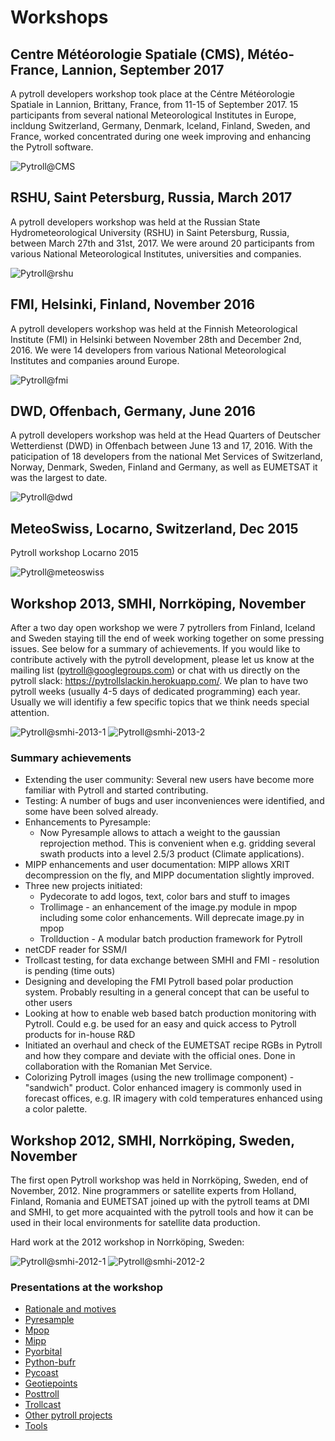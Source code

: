 # Workshops

## Centre Météorologie Spatiale (CMS), Météo-France, Lannion, September 2017

A pytroll developers workshop took place at the Céntre Météorologie Spatiale in Lannion, Brittany, France, from 11-15 of
September 2017. 15 participants from several national Meteorological Institutes in Europe, incldung Switzerland, Germany, 
Denmark, Iceland, Finland, Sweden, and France, worked concentrated during one week improving and enhancing the Pytroll software.

![Pytroll@CMS](https://github.com/pytroll/pytroll/blob/master/web/source/_static/PytrollGroupLannion20170914_small.JPG?raw=true)

## RSHU, Saint Petersburg, Russia, March 2017

A pytroll developers workshop was held at the Russian State Hydrometeorological University (RSHU) 
in Saint Petersburg, Russia, between March 27th and 31st, 2017. We were around 20 participants from 
various National Meteorological Institutes, universities and companies.

![Pytroll@rshu](https://github.com/pytroll/pytroll.github.io/blob/master/PyTROLL29_small.JPG?raw=true)

## FMI, Helsinki, Finland, November 2016

A pytroll developers workshop was held at the Finnish Meteorological Institute (FMI) in Helsinki between November 
28th and December 2nd, 2016. We were 14 developers from various National Meteorological Institutes and companies 
around Europe.

![Pytroll@fmi](https://github.com/pytroll/pytroll.github.io/blob/master/DSC_4983_small.JPG?raw=true)

## DWD, Offenbach, Germany, June 2016

A pytroll developers workshop was held at the Head Quarters of Deutscher Wetterdienst (DWD) in Offenbach between 
June 13 and 17, 2016. With the paticipation of 18 developers from the national Met Services of Switzerland, 
Norway, Denmark, Sweden, Finland and Germany, as well as EUMETSAT it was the largest to date.

![Pytroll@dwd](https://github.com/pytroll/pytroll.github.io/blob/master/Group2_small.JPG?raw=true)

## MeteoSwiss, Locarno, Switzerland, Dec 2015

Pytroll workshop Locarno 2015

![Pytroll@meteoswiss](https://github.com/pytroll/pytroll.github.io/blob/master/workshop2015december_small.png?raw=true)


## Workshop 2013, SMHI, Norrköping, November

After a two day open workshop we were 7 pytrollers from Finland, Iceland and Sweden staying till the end of week working 
together on some pressing issues. See below for a summary of achievements. If you would like to contribute actively with 
the pytroll development, please let us know at the mailing list (pytroll@googlegroups.com) or chat with us directly on the 
pytroll slack: https://pytrollslackin.herokuapp.com/. We plan to have two pytroll weeks (usually 4-5 days of dedicated 
programming) each year. Usually we will identifiy a few specific topics that we think needs special attention.

![Pytroll@smhi-2013-1](https://github.com/pytroll/pytroll.github.io/blob/master/img_2022_tiny.jpg?raw=true)
![Pytroll@smhi-2013-2](https://github.com/pytroll/pytroll.github.io/blob/master/kuva_tiny.jpg?raw=true)


### Summary achievements

 - Extending the user community: Several new users have become more familiar with Pytroll and started contributing.
 - Testing: A number of bugs and user inconveniences were identified, and some have been solved already.
 - Enhancements to Pyresample:
   - Now Pyresample allows to attach a weight to the gaussian reprojection method. This is convenient when e.g. gridding
     several swath products into a level 2.5/3 product (Climate applications).
 - MIPP enhancements and user documentation: MIPP allows XRIT decompression on the fly, and MIPP documentation 
   slightly improved.
 - Three new projects initiated:
   - Pydecorate to add logos, text, color bars and stuff to images
   - Trollimage - an enhancement of the image.py module in mpop including some color enhancements. 
     Will deprecate image.py in mpop
   - Trollduction - A modular batch production framework for Pytroll
 - netCDF reader for SSM/I
 - Trollcast testing, for data exchange between SMHI and FMI - resolution is pending (time outs)
 - Designing and developing the FMI Pytroll based polar production system. Probably resulting in a general concept that can
   be useful to other users
 - Looking at how to enable web based batch production monitoring with Pytroll. Could e.g. be used for an easy and quick access
   to Pytroll products for in-house R&D
 - Initiated an overhaul and check of the EUMETSAT recipe RGBs in Pytroll and how they compare and deviate with the official
   ones. Done in collaboration with the Romanian Met Service.
 - Colorizing Pytroll images (using the new trollimage component) - "sandwich" product. Color enhanced imagery is commonly
   used in forecast offices, e.g. IR imagery with cold temperatures enhanced using a color palette.

## Workshop 2012, SMHI, Norrköping, Sweden, November

The first open Pytroll workshop was held in Norrköping, Sweden, end of November, 2012. Nine programmers or satellite 
experts from Holland, Finland, Romania and EUMETSAT joined up with the pytroll teams at DMI and SMHI, to get more 
acquainted with the pytroll tools and how it can be used in their local environments for satellite data production.

Hard work at the 2012 workshop in Norrköping, Sweden:

![Pytroll@smhi-2012-1](https://github.com/pytroll/pytroll.github.io/blob/master/00004_tiny.jpg?raw=true)
![Pytroll@smhi-2012-2](https://github.com/pytroll/pytroll.github.io/blob/master/00008_tiny.jpg?raw=true)


### Presentations at the workshop

- [Rationale and motives](https://docs.google.com/presentation/d/1dLv5m56ETmr21HsjPTI_N5Ix-2zguUN2-5wKPZ0Z6Fk/edit)
- [Pyresample](https://docs.google.com/presentation/d/1rkM-5HNqn0Wj5BlIQVFvyzCMYfS_DfnG-zw4OuzrRzU/edit)
- [Mpop](https://docs.google.com/presentation/d/1drrlj97iNlETq-WNeUJF_01FWDuERyvWRJVTmg1_dd0/edit)
- [Mipp](https://docs.google.com/presentation/d/11077fLfpjWmJUi8mfGWeT7awXSeRF82jnFcIEDUFCZI/edit)
- [Pyorbital](https://docs.google.com/presentation/d/10ZDJ8MiHu5-gpSAOUctvhVTxyqJn3VO8zJNSA2TGjKo/edit)
- [Python-bufr](https://docs.google.com/presentation/d/166xxfcCW072YuHmz-u5C0CP559HUuH5lOYmQErdOjCU/edit)
- [Pycoast](https://docs.google.com/presentation/d/1c9zrXutazOs8rXhItEiUlWb5K_lBhewHAlrnzmYxoBw/edit)
- [Geotiepoints](https://docs.google.com/presentation/d/1AhdZhgOLlbHHNAAEQv1JflFTmPTV3ziOQLhBF2jQWr8/edit)
- [Posttroll](https://docs.google.com/presentation/d/18emgrIlTxdz-r-c5UrG6M5Y2QQyJ70g34wKbhWFFsjM/edit)
- [Trollcast](https://docs.google.com/presentation/d/1I7q6kgm4K2pEL8QP0SJkGsHDH5f3UHnDYe5GCA9NB_g/edit)
- [Other pytroll projects](https://docs.google.com/presentation/d/1RL9nr2pvo9vG-WaNtckhRJWdO4bLBSPC53nYc3g3mjQ/edit)
- [Tools](https://docs.google.com/presentation/d/1AMZt0jBMYem8g7tbNOvz9MEWRm-DbwNCBv9KJPA32cE/edit)


